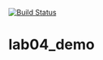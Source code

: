 [![Build Status](https://travis-ci.com/ogudkov17/lab04_demo.svg?branch=master)](https://travis-ci.com/ogudkov17/lab04_demo)
# lab04_demo
